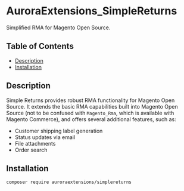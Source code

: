 # AuroraExtensions\_SimpleReturns

Simplified RMA for Magento Open Source.

## Table of Contents

+ [Description](#description)
+ [Installation](#installation)

## Description

Simple Returns provides robust RMA functionality for Magento Open Source. It extends the basic
RMA capabilities built into Magento Open Source (not to be confused with `Magento_Rma`, which
is available with Magento Commerce), and offers several additional features, such as:

+ Customer shipping label generation
+ Status updates via email
+ File attachments
+ Order search

## Installation

```
composer require auroraextensions/simplereturns
```
